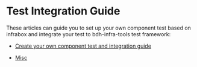 # Test Integration Guide

These articles can guide you to set up your own component test based on infrabox and integrate your test to bdh-infra-tools test framework:

- [Create your own component test and integration guide](CI-Framework/ResourceDoc/TestIntegrationGuide/ComponentTestCreationGuide.md)

- [Misc](CI-Framework/ResourceDoc/TestIntegrationGuide/Misc.md)
